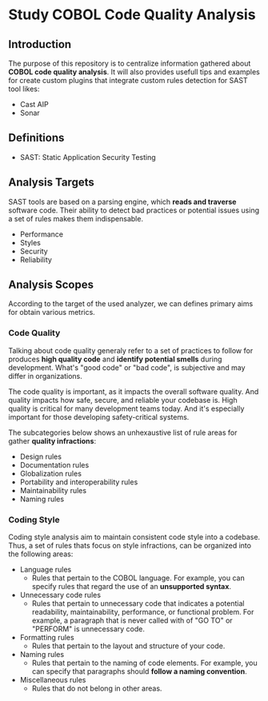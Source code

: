 # Study COBOL Code Quality Analysis

## Introduction

The purpose of this repository is to centralize information gathered about **COBOL code quality analysis**. It will also provides usefull tips and examples for create custom plugins that integrate custom rules detection for SAST tool likes:
- Cast AIP
- Sonar

## Definitions

- SAST: Static Application Security Testing

## Analysis Targets

SAST tools are based on a parsing engine, which **reads and traverse** software code. Their ability to detect bad practices or potential issues using a set of rules makes them indispensable.

- Performance
- Styles
- Security
- Reliability

## Analysis Scopes

According to the target of the used analyzer, we can defines primary aims for obtain various metrics.

### Code Quality

Talking about code quality generaly refer to a set of practices to follow for produces **high quality code** and **identify potential smells** during development. What's "good code" or "bad code", is subjective and may differ in organizations.

The code quality is important, as it impacts the overall software quality. And quality impacts how safe, secure, and reliable your codebase is. High quality is critical for many development teams today. And it's especially important for those developing safety-critical systems.

The subcategories below shows an unhexaustive list of rule areas for gather **quality infractions**:
- Design rules
- Documentation rules
- Globalization rules
- Portability and interoperability rules
- Maintainability rules
- Naming rules

### Coding Style

Coding style analysis aim to maintain consistent code style into a codebase. Thus, a set of rules thats focus on style infractions, can be organized into the following areas:

- Language rules
  - Rules that pertain to the COBOL language. For example, you can specify rules that regard the use of an **unsupported syntax**.
- Unnecessary code rules
  - Rules that pertain to unnecessary code that indicates a potential readability, maintainability, performance, or functional problem. For example, a paragraph that is never called with of "GO TO" or "PERFORM" is unnecessary code.
- Formatting rules
  - Rules that pertain to the layout and structure of your code.
- Naming rules
  - Rules that pertain to the naming of code elements. For example, you can specify that paragraphs should **follow a naming convention**.
- Miscellaneous rules
  - Rules that do not belong in other areas.